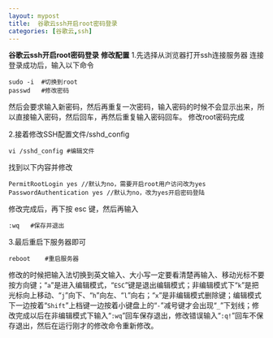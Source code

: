 ```yaml
---
layout: mypost
title:  谷歌云ssh开启root密码登录
categories: [谷歌云,ssh]
---
```

**谷歌云ssh开启root密码登录**
<strong>修改配置</strong>
1.先选择从浏览器打开ssh连接服务器
连接登录成功后，输入以下命令
<pre><code>sudo -i  #切换到root
passwd   #修改密码</code></pre>
然后会要求输入新密码，然后再重复一次密码，输入密码的时候不会显示出来，所以直接输入密码，然后回车，再然后重复输入密码回车。
修改root密码完成

2.接着修改SSH配置文件/sshd_config
<pre><code>vi /sshd_config #编辑文件</code></pre>
找到以下内容并修改
<pre><code>PermitRootLogin yes //默认为no，需要开启root用户访问改为yes
PasswordAuthentication yes //默认为no，改为yes开启密码登陆</code></pre>
修改完成后，再下按 esc 键，然后再输入
<pre><code>:wq   #保存并退出</code></pre>
3.最后重启下服务器即可
<pre><code>reboot    #重启服务器
</code></pre>
修改的时候把输入法切换到英文输入、大小写一定要看清楚再输入、移动光标不要按方向键；“<code>a</code>”是进入编辑模式，“<code>ESC</code>”键是退出编辑模式；非编辑模式下“<code>k</code>”是把光标向上移动、“<code>j</code>”向下、“<code>h</code>”向左、“<code>l</code>”向右；“<code>x</code>”是非编辑模式删除键；编辑模式下一边按着“<code>Shift</code>”上档键一边按着小键盘上的“<code>-</code>”减号键才会出现“<code>_</code>”下划线；修改完成以后在非编辑模式下输入“<code>:wq</code>”回车保存退出，修改错误输入“<code>:q!</code>”回车不保存退出，然后在运行刚才的修改命令重新修改。